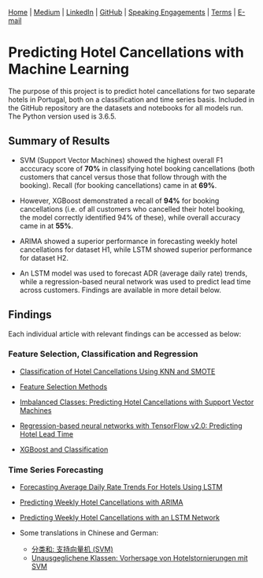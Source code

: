 [Home](https://mgcodesandstats.github.io/) |
[Medium](https://medium.com/@firstclassanalyticsmg) |
[LinkedIn](https://www.linkedin.com/in/michaeljgrogan/) |
[GitHub](https://github.com/mgcodesandstats) |
[Speaking Engagements](https://mgcodesandstats.github.io/speaking-engagements/) |
[Terms](https://mgcodesandstats.github.io/terms/) |
[E-mail](mailto:contact@michael-grogan.com)

# Predicting Hotel Cancellations with Machine Learning

The purpose of this project is to predict hotel cancellations for two separate hotels in Portugal, both on a classification and time series basis. Included in the GitHub repository are the datasets and notebooks for all models run. The Python version used is 3.6.5.

## Summary of Results

* SVM (Support Vector Machines) showed the highest overall F1 acccuracy score of **70%** in classifying hotel booking cancellations (both customers that cancel versus those that follow through with the booking). Recall (for booking cancellations) came in at **69%**.

* However, XGBoost demonstrated a recall of **94%** for booking cancellations (i.e. of all customers who cancelled their hotel booking, the model correctly identified 94% of these), while overall accuracy came in at **55%**.

* ARIMA showed a superior performance in forecasting weekly hotel cancellations for dataset H1, while LSTM showed superior performance for dataset H2.

* An LSTM model was used to forecast ADR (average daily rate) trends, while a regression-based neural network was used to predict lead time across customers. Findings are available in more detail below.

## Findings

Each individual article with relevant findings can be accessed as below:

### Feature Selection, Classification and Regression

* [Classification of Hotel Cancellations Using KNN and SMOTE](https://www.michael-grogan.com/hotel-modelling/articles/knn)

* [Feature Selection Methods](https://www.michael-grogan.com/hotel-modelling/articles/feature_selection)

* [Imbalanced Classes: Predicting Hotel Cancellations with Support Vector Machines](https://www.michael-grogan.com/hotel-modelling/articles/unbalanced_svm)

* [Regression-based neural networks with TensorFlow v2.0: Predicting Hotel Lead Time](https://www.michael-grogan.com/hotel-modelling/articles/regression_neural_network)

* [XGBoost and Classification](https://www.michael-grogan.com/hotel-modelling/articles/boosting)

### Time Series Forecasting

* [Forecasting Average Daily Rate Trends For Hotels Using LSTM](https://www.michael-grogan.com/hotel-modelling/articles/lstm_adr)

* [Predicting Weekly Hotel Cancellations with ARIMA](https://www.michael-grogan.com/hotel-modelling/articles/arima)

* [Predicting Weekly Hotel Cancellations with an LSTM Network](https://www.michael-grogan.com/hotel-modelling/articles/lstm_weeklycancellations)

* Some translations in Chinese and German:
    + [分类和: 支持向量机 (SVM)](https://www.michael-grogan.com/hotel-modelling/articles/unbalanced_svm_chinese)
    + [Unausgeglichene Klassen: Vorhersage von Hotelstornierungen mit SVM](https://www.michael-grogan.com/hotel-modelling/articles/unbalanced_svm_deutsch) 

